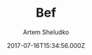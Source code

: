 ---
title: Bef
github: 'https://github.com/artemsheludko/bef'
demo: 'https://artemsheludko.github.io/bef/'
author: Artem Sheludko
ssg:
  - Jekyll
cms:
  - No Cms
date: 2017-07-16T15:34:56.000Z
github_branch: master
description: 'Bef is a responsive jekyll theme https://artemsheludko.github.io/bef/'
stale: true
---